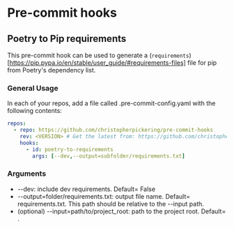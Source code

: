 # Pre-commit hooks

## Poetry to Pip requirements

This pre-commit hook can be used to generate a (`requirements`)[https://pip.pypa.io/en/stable/user_guide/#requirements-files] file for pip from Poetry's dependency list.

### General Usage

In each of your repos, add a file called .pre-commit-config.yaml with the following contents:

```yaml
repos:
  - repo: https://github.com/christopherpickering/pre-commit-hooks
    rev: <VERSION> # Get the latest from: https://github.com/christopherpickering/pre-commit-hooks/releases
    hooks:
      - id: poetry-to-requirements
        args: [--dev,--output=subfolder/requirements.txt]

```

### Arguments

 -  --dev: include dev requirements. Default= False
 -  --output=folder/requirements.txt: output file name. Default= requirements.txt. This path should be relative to the --input path.
 -  (optional) --input=path/to/project_root: path to the project root. Default= .
